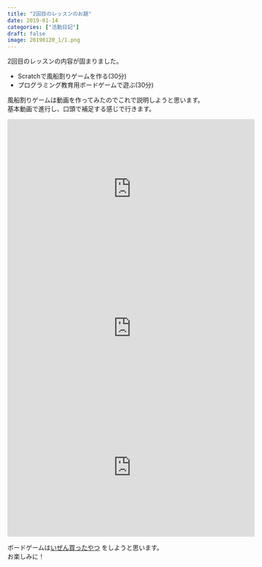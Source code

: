 ```yaml
---
title: "2回目のレッスンのお題"
date: 2019-01-14
categories: ["活動日記"]
draft: false
image: 20190120_1/1.png
---
```


2回目のレッスンの内容が固まりました。  

* Scratchで風船割りゲームを作る(30分)
* プログラミング教育用ボードゲームで遊ぶ(30分)

風船割りゲームは動画を作ってみたのでこれで説明しようと思います。  
基本動画で進行し、口頭で補足する感じで行きます。  

<iframe width="560" height="315" src="https://www.youtube.com/embed/XeQQ0ZlmVV0" frameborder="0" allow="accelerometer; autoplay; encrypted-media; gyroscope; picture-in-picture" allowfullscreen></iframe>

<iframe width="560" height="315" src="https://www.youtube.com/embed/Fr0HaN63qvg" frameborder="0" allow="accelerometer; autoplay; encrypted-media; gyroscope; picture-in-picture" allowfullscreen></iframe>

<iframe width="560" height="315" src="https://www.youtube.com/embed/SPKbKG2jioM" frameborder="0" allow="accelerometer; autoplay; encrypted-media; gyroscope; picture-in-picture" allowfullscreen></iframe>

ボードゲームは[いぜん買ったやつ](/post/20181223_1) をしようと思います。  
お楽しみに！